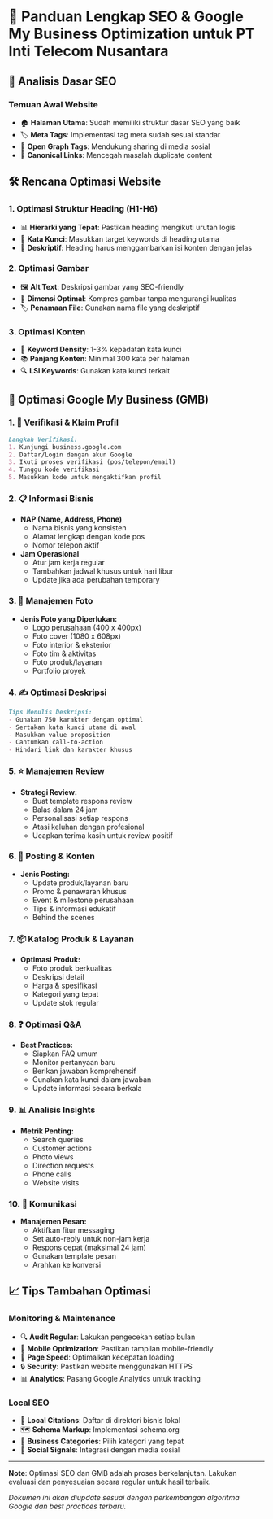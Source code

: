 # 📑 Panduan Lengkap SEO & Google My Business Optimization untuk PT Inti Telecom Nusantara

## 🎯 Analisis Dasar SEO

### Temuan Awal Website
- 🏠 **Halaman Utama**: Sudah memiliki struktur dasar SEO yang baik
- 🏷️ **Meta Tags**: Implementasi tag meta sudah sesuai standar
- 📱 **Open Graph Tags**: Mendukung sharing di media sosial
- 🔗 **Canonical Links**: Mencegah masalah duplicate content

## 🛠️ Rencana Optimasi Website

### 1. Optimasi Struktur Heading (H1-H6)
- 📊 **Hierarki yang Tepat**: Pastikan heading mengikuti urutan logis
- 🎯 **Kata Kunci**: Masukkan target keywords di heading utama
- 📝 **Deskriptif**: Heading harus menggambarkan isi konten dengan jelas

### 2. Optimasi Gambar
- 🖼️ **Alt Text**: Deskripsi gambar yang SEO-friendly
- 📏 **Dimensi Optimal**: Kompres gambar tanpa mengurangi kualitas
- 🏷️ **Penamaan File**: Gunakan nama file yang deskriptif

### 3. Optimasi Konten
- 📝 **Keyword Density**: 1-3% kepadatan kata kunci
- 📚 **Panjang Konten**: Minimal 300 kata per halaman
- 🔍 **LSI Keywords**: Gunakan kata kunci terkait

## 🌟 Optimasi Google My Business (GMB)

### 1. 📍 Verifikasi & Klaim Profil
```markdown
Langkah Verifikasi:
1. Kunjungi business.google.com
2. Daftar/Login dengan akun Google
3. Ikuti proses verifikasi (pos/telepon/email)
4. Tunggu kode verifikasi
5. Masukkan kode untuk mengaktifkan profil
```

### 2. 📋 Informasi Bisnis
- **NAP (Name, Address, Phone)**
  - Nama bisnis yang konsisten
  - Alamat lengkap dengan kode pos
  - Nomor telepon aktif
- **Jam Operasional**
  - Atur jam kerja regular
  - Tambahkan jadwal khusus untuk hari libur
  - Update jika ada perubahan temporary

### 3. 📸 Manajemen Foto
- **Jenis Foto yang Diperlukan:**
  - Logo perusahaan (400 x 400px)
  - Foto cover (1080 x 608px)
  - Foto interior & eksterior
  - Foto tim & aktivitas
  - Foto produk/layanan
  - Portfolio proyek

### 4. ✍️ Optimasi Deskripsi
```markdown
Tips Menulis Deskripsi:
- Gunakan 750 karakter dengan optimal
- Sertakan kata kunci utama di awal
- Masukkan value proposition
- Cantumkan call-to-action
- Hindari link dan karakter khusus
```

### 5. ⭐ Manajemen Review
- **Strategi Review:**
  - Buat template respons review
  - Balas dalam 24 jam
  - Personalisasi setiap respons
  - Atasi keluhan dengan profesional
  - Ucapkan terima kasih untuk review positif

### 6. 📢 Posting & Konten
- **Jenis Posting:**
  - Update produk/layanan baru
  - Promo & penawaran khusus
  - Event & milestone perusahaan
  - Tips & informasi edukatif
  - Behind the scenes

### 7. 📦 Katalog Produk & Layanan
- **Optimasi Produk:**
  - Foto produk berkualitas
  - Deskripsi detail
  - Harga & spesifikasi
  - Kategori yang tepat
  - Update stok regular

### 8. ❓ Optimasi Q&A
- **Best Practices:**
  - Siapkan FAQ umum
  - Monitor pertanyaan baru
  - Berikan jawaban komprehensif
  - Gunakan kata kunci dalam jawaban
  - Update informasi secara berkala

### 9. 📊 Analisis Insights
- **Metrik Penting:**
  - Search queries
  - Customer actions
  - Photo views
  - Direction requests
  - Phone calls
  - Website visits

### 10. 💬 Komunikasi
- **Manajemen Pesan:**
  - Aktifkan fitur messaging
  - Set auto-reply untuk non-jam kerja
  - Respons cepat (maksimal 24 jam)
  - Gunakan template pesan
  - Arahkan ke konversi

## 📈 Tips Tambahan Optimasi

### Monitoring & Maintenance
- 🔍 **Audit Regular**: Lakukan pengecekan setiap bulan
- 📱 **Mobile Optimization**: Pastikan tampilan mobile-friendly
- 🚀 **Page Speed**: Optimalkan kecepatan loading
- 🔒 **Security**: Pastikan website menggunakan HTTPS
- 📊 **Analytics**: Pasang Google Analytics untuk tracking

### Local SEO
- 📍 **Local Citations**: Daftar di direktori bisnis lokal
- 🗺️ **Schema Markup**: Implementasi schema.org
- 🏢 **Business Categories**: Pilih kategori yang tepat
- 📱 **Social Signals**: Integrasi dengan media sosial

---

**Note**: Optimasi SEO dan GMB adalah proses berkelanjutan. Lakukan evaluasi dan penyesuaian secara regular untuk hasil terbaik.

*Dokumen ini akan diupdate sesuai dengan perkembangan algoritma Google dan best practices terbaru.*

